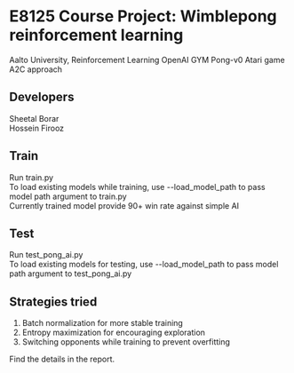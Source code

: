 # E8125 Course Project: Wimblepong reinforcement learning
Aalto University, Reinforcement Learning
OpenAI GYM Pong-v0 Atari game 
A2C approach

## Developers
Sheetal Borar<br/>
Hossein Firooz


## Train
Run train.py<br/>
To load existing models while training, use --load_model_path to pass model path argument to train.py<br/>
Currently trained model provide 90+ win rate against simple AI<br/>

## Test
Run test_pong_ai.py<br/>
To load existing models for testing, use --load_model_path to pass model path argument to test_pong_ai.py<br/>

## Strategies tried
1. Batch normalization for more stable training<br/>
2. Entropy maximization for encouraging exploration<br/>
3. Switching opponents while training to prevent overfitting<br/>

Find the details in the report.
